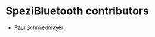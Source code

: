 <!--
                  
#
# This source file is part of the Stanford Spezi open source project
#
# SPDX-FileCopyrightText: 2022 Stanford University and the project authors (see CONTRIBUTORS.md)
#
# SPDX-License-Identifier: MIT
# 
             
-->

SpeziBluetooth contributors
====================

* [Paul Schmiedmayer](https://github.com/PSchmiedmayer)
